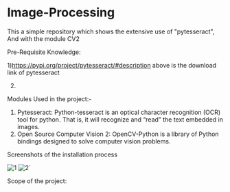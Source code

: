 # Image-Processing
This a simple repository which shows the extensive use of "pytesseract", And with the module CV2

Pre-Requisite Knowledge:

1)https://pypi.org/project/pytesseract/#description
  above is the download link of pytesseract

2)

Modules Used in the project:-

1) Pytesseract: Python-tesseract is an optical character recognition (OCR) tool for python. That is, it will recognize and “read” the text embedded in images.
2) Open Source Computer Vision 2: OpenCV-Python is a library of Python bindings designed to solve computer vision problems.




Screenshots of the installation process

![1](https://user-images.githubusercontent.com/40432616/86956675-18d36e80-c177-11ea-9c89-853910281e4d.PNG)
![2](https://user-images.githubusercontent.com/40432616/86956683-1bce5f00-c177-11ea-9387-b593f92eef31.PNG)`






Scope of the project:
